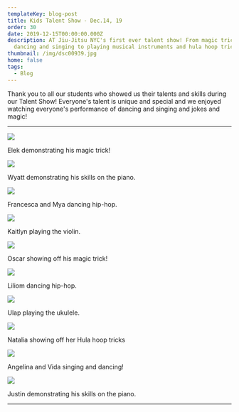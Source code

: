 ```yaml
---
templateKey: blog-post
title: Kids Talent Show - Dec.14, 19
order: 30
date: 2019-12-15T00:00:00.000Z
description: AT Jiu-Jitsu NYC's first ever talent show! From magic tricks, to
  dancing and singing to playing musical instruments and hula hoop tricks!
thumbnail: /img/dsc00939.jpg
home: false
tags:
  - Blog
---
```


Thank you to all our students who showed us their talents and skills during our Talent Show! Everyone's talent is unique and special and we enjoyed watching everyone's performance of dancing and singing and jokes and magic!

---

![](/img/dsc00701.jpg)

Elek demonstrating his magic trick!

![](/img/dsc00739.jpg)

Wyatt demonstrating his skills on the piano.

![](/img/dsc00850.jpg)

Francesca and Mya dancing hip-hop.

![](/img/dsc00819.jpg)

Kaitlyn playing the violin.

![](/img/dsc00808.jpg)

Oscar showing off his magic trick!

![](/img/dsc00847.jpg)

Liliom dancing hip-hop.

![](/img/dsc00803.jpg)

Ulap playing the ukulele.

![](/img/dsc00786.jpg)

Natalia showing off her Hula hoop tricks

![](/img/dsc00764.jpg)

Angelina and Vida singing and dancing!

![](/img/dsc00752.jpg)

Justin demonstrating his skills on the piano.

---
